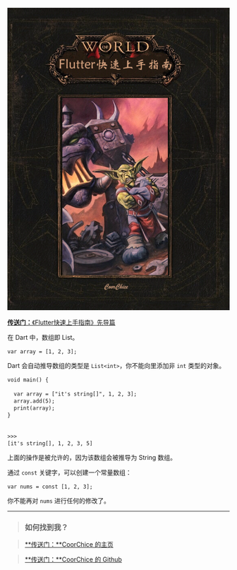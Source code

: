 [![](https://raw.githubusercontent.com/chenBingX/img/master/Flutter/Flutter快速上手指南封面2.JPG)](https://www.jianshu.com/p/868edb4e49ce)

[**传送门：**《Flutter快速上手指南》先导篇](https://www.jianshu.com/p/868edb4e49ce)

在 Dart 中，数组即 List。

```
var array = [1, 2, 3];
```

Dart 会自动推导数组的类型是 `List<int>`，你不能向里添加非 `int` 类型的对象。

```
void main() {

  var array = ["it's string[]", 1, 2, 3];
  array.add(5);
  print(array);
}


>>>
[it's string[], 1, 2, 3, 5]
```

上面的操作是被允许的，因为该数组会被推导为 String 数组。

通过 `const` 关键字，可以创建一个常量数组：

```
var nums = const [1, 2, 3];
```

你不能再对 `nums` 进行任何的修改了。

---

> ### 如何找到我？

> [**传送门：**CoorChice 的主页](https://juejin.im/user/57fc43b67db2a200595ffd94)

> [**传送门：**CoorChice 的 Github](https://github.com/chenBingX)